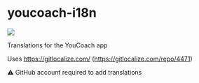 # youcoach-i18n
<a href="https://gitlocalize.com/repo/4471/whole_project?utm_source=badge"> <img src="https://gitlocalize.com/repo/4471/whole_project/badge.svg" /> </a>

Translations for the YouCoach app

Uses https://gitlocalize.com/ (https://gitlocalize.com/repo/4471)

:warning: GitHub account required to add translations
